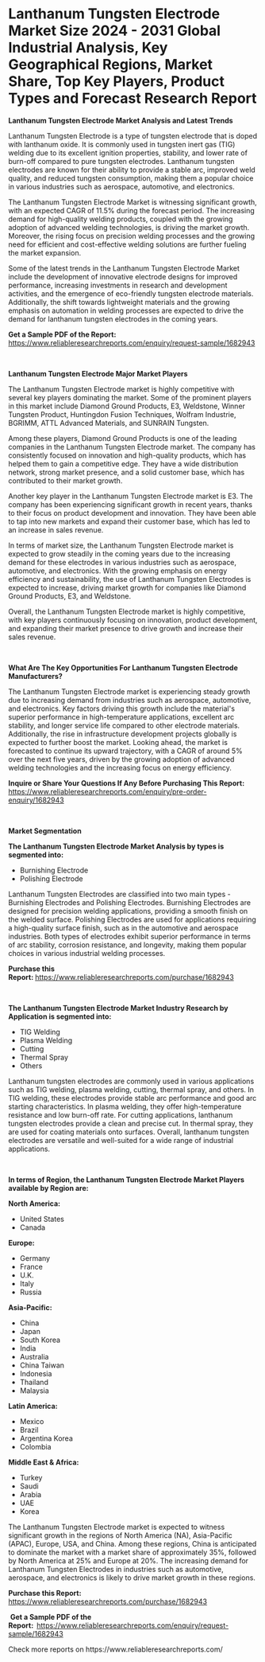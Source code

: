 <p><h1>Lanthanum Tungsten Electrode Market Size 2024 - 2031 Global Industrial Analysis, Key Geographical Regions, Market Share, Top Key Players, Product Types and Forecast Research Report</h1></p><p><strong>Lanthanum Tungsten Electrode Market Analysis and Latest Trends</strong></p>
<p><p>Lanthanum Tungsten Electrode is a type of tungsten electrode that is doped with lanthanum oxide. It is commonly used in tungsten inert gas (TIG) welding due to its excellent ignition properties, stability, and lower rate of burn-off compared to pure tungsten electrodes. Lanthanum tungsten electrodes are known for their ability to provide a stable arc, improved weld quality, and reduced tungsten consumption, making them a popular choice in various industries such as aerospace, automotive, and electronics.</p><p>The Lanthanum Tungsten Electrode Market is witnessing significant growth, with an expected CAGR of 11.5% during the forecast period. The increasing demand for high-quality welding products, coupled with the growing adoption of advanced welding technologies, is driving the market growth. Moreover, the rising focus on precision welding processes and the growing need for efficient and cost-effective welding solutions are further fueling the market expansion.</p><p>Some of the latest trends in the Lanthanum Tungsten Electrode Market include the development of innovative electrode designs for improved performance, increasing investments in research and development activities, and the emergence of eco-friendly tungsten electrode materials. Additionally, the shift towards lightweight materials and the growing emphasis on automation in welding processes are expected to drive the demand for lanthanum tungsten electrodes in the coming years.</p></p>
<p><strong>Get a Sample PDF of the Report:&nbsp;</strong> <a href="https://www.reliableresearchreports.com/enquiry/request-sample/1682943">https://www.reliableresearchreports.com/enquiry/request-sample/1682943</a></p>
<p>&nbsp;</p>
<p><strong>Lanthanum Tungsten Electrode Major Market Players</strong></p>
<p><p>The Lanthanum Tungsten Electrode market is highly competitive with several key players dominating the market. Some of the prominent players in this market include Diamond Ground Products, E3, Weldstone, Winner Tungsten Product, Huntingdon Fusion Techniques, Wolfram Industrie, BGRIMM, ATTL Advanced Materials, and SUNRAIN Tungsten.</p><p>Among these players, Diamond Ground Products is one of the leading companies in the Lanthanum Tungsten Electrode market. The company has consistently focused on innovation and high-quality products, which has helped them to gain a competitive edge. They have a wide distribution network, strong market presence, and a solid customer base, which has contributed to their market growth.</p><p>Another key player in the Lanthanum Tungsten Electrode market is E3. The company has been experiencing significant growth in recent years, thanks to their focus on product development and innovation. They have been able to tap into new markets and expand their customer base, which has led to an increase in sales revenue.</p><p>In terms of market size, the Lanthanum Tungsten Electrode market is expected to grow steadily in the coming years due to the increasing demand for these electrodes in various industries such as aerospace, automotive, and electronics. With the growing emphasis on energy efficiency and sustainability, the use of Lanthanum Tungsten Electrodes is expected to increase, driving market growth for companies like Diamond Ground Products, E3, and Weldstone.</p><p>Overall, the Lanthanum Tungsten Electrode market is highly competitive, with key players continuously focusing on innovation, product development, and expanding their market presence to drive growth and increase their sales revenue.</p></p>
<p>&nbsp;</p>
<p><strong>What Are The Key Opportunities For Lanthanum Tungsten Electrode Manufacturers?</strong></p>
<p><p>The Lanthanum Tungsten Electrode market is experiencing steady growth due to increasing demand from industries such as aerospace, automotive, and electronics. Key factors driving this growth include the material's superior performance in high-temperature applications, excellent arc stability, and longer service life compared to other electrode materials. Additionally, the rise in infrastructure development projects globally is expected to further boost the market. Looking ahead, the market is forecasted to continue its upward trajectory, with a CAGR of around 5% over the next five years, driven by the growing adoption of advanced welding technologies and the increasing focus on energy efficiency.</p></p>
<p><strong>Inquire or Share Your Questions If Any Before Purchasing This Report:</strong> <a href="https://www.reliableresearchreports.com/enquiry/pre-order-enquiry/1682943">https://www.reliableresearchreports.com/enquiry/pre-order-enquiry/1682943</a></p>
<p>&nbsp;</p>
<p><strong>Market Segmentation</strong></p>
<p><strong>The Lanthanum Tungsten Electrode Market Analysis by types is segmented into:</strong></p>
<p><ul><li>Burnishing Electrode</li><li>Polishing Electrode</li></ul></p>
<p><p>Lanthanum Tungsten Electrodes are classified into two main types - Burnishing Electrodes and Polishing Electrodes. Burnishing Electrodes are designed for precision welding applications, providing a smooth finish on the welded surface. Polishing Electrodes are used for applications requiring a high-quality surface finish, such as in the automotive and aerospace industries. Both types of electrodes exhibit superior performance in terms of arc stability, corrosion resistance, and longevity, making them popular choices in various industrial welding processes.</p></p>
<p><strong>Purchase this Report:&nbsp;</strong><a href="https://www.reliableresearchreports.com/purchase/1682943">https://www.reliableresearchreports.com/purchase/1682943</a></p>
<p>&nbsp;</p>
<p><strong>The Lanthanum Tungsten Electrode Market Industry Research by Application is segmented into:</strong></p>
<p><ul><li>TIG Welding</li><li>Plasma Welding</li><li>Cutting</li><li>Thermal Spray</li><li>Others</li></ul></p>
<p><p>Lanthanum tungsten electrodes are commonly used in various applications such as TIG welding, plasma welding, cutting, thermal spray, and others. In TIG welding, these electrodes provide stable arc performance and good arc starting characteristics. In plasma welding, they offer high-temperature resistance and low burn-off rate. For cutting applications, lanthanum tungsten electrodes provide a clean and precise cut. In thermal spray, they are used for coating materials onto surfaces. Overall, lanthanum tungsten electrodes are versatile and well-suited for a wide range of industrial applications.</p></p>
<p>&nbsp;</p>
<p><strong>In terms of Region, the Lanthanum Tungsten Electrode Market Players available by Region are:</strong></p>
<p>
    <p> <strong> North America: </strong>
        <ul>
            <li>United States</li>
            <li>Canada</li>
        </ul>
        </p> 
    <p> <strong> Europe: </strong>
        <ul>
            <li>Germany</li>
            <li>France</li>
            <li>U.K.</li>
            <li>Italy</li>
            <li>Russia</li>
        </ul>
        </p> 
    <p> <strong> Asia-Pacific: </strong>
        <ul>
            <li>China</li>
            <li>Japan</li>
            <li>South Korea</li>
            <li>India</li>
            <li>Australia</li>
            <li>China Taiwan</li>
            <li>Indonesia</li>
            <li>Thailand</li>
            <li>Malaysia</li>
        </ul>
        </p> 
    <p> <strong> Latin America: </strong>
        <ul>
            <li>Mexico</li>
            <li>Brazil</li>
            <li>Argentina Korea</li>
            <li>Colombia</li>
        </ul>
        </p> 
    <p> <strong> Middle East & Africa: </strong>
        <ul>
            <li>Turkey</li>
            <li>Saudi</li>
            <li>Arabia</li>
            <li>UAE</li>
            <li>Korea</li>
        </ul>
    </p>
    </p>
<p><p>The Lanthanum Tungsten Electrode market is expected to witness significant growth in the regions of North America (NA), Asia-Pacific (APAC), Europe, USA, and China. Among these regions, China is anticipated to dominate the market with a market share of approximately 35%, followed by North America at 25% and Europe at 20%. The increasing demand for Lanthanum Tungsten Electrodes in industries such as automotive, aerospace, and electronics is likely to drive market growth in these regions.</p></p>
<p><strong>Purchase this Report: </strong><a href="https://www.reliableresearchreports.com/purchase/1682943">https://www.reliableresearchreports.com/purchase/1682943</a></p>
<p>&nbsp;<strong>Get a Sample PDF of the Report:&nbsp;&nbsp;</strong><a href="https://www.reliableresearchreports.com/enquiry/request-sample/1682943">https://www.reliableresearchreports.com/enquiry/request-sample/1682943</a></p>
<p><strong></strong></p>
<p>Check more reports on https://www.reliableresearchreports.com/</p>